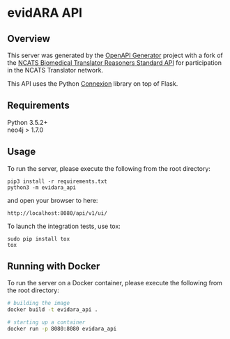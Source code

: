 # evidARA API

## Overview
This server was generated by the [OpenAPI Generator](https://openapi-generator.tech) project with a fork of the [NCATS Biomedical Translator Reasoners Standard API](https://github.com/NCATS-Tangerine/NCATS-ReasonerStdAPI) for participation in the NCATS Translator network.

This API uses the Python [Connexion](https://github.com/zalando/connexion) library on top of Flask.

## Requirements
Python 3.5.2+  
neo4j > 1.7.0

## Usage
To run the server, please execute the following from the root directory:

```
pip3 install -r requirements.txt
python3 -m evidara_api
```

and open your browser to here:

```
http://localhost:8080/api/v1/ui/
```

To launch the integration tests, use tox:
```
sudo pip install tox
tox
```

## Running with Docker

To run the server on a Docker container, please execute the following from the root directory:

```bash
# building the image
docker build -t evidara_api .

# starting up a container
docker run -p 8080:8080 evidara_api
```